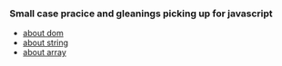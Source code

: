 ### Small case pracice and gleanings picking up for javascript
- [about dom](/js-abc/dom-operation.html)
- [about string](/js-abc/string-usage.html)
- [about array](/js-abc/array-usage.html)
